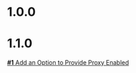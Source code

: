 # 1.0.0

# 1.1.0

[**#1** Add an Option to Provide Proxy Enabled](https://github.com/Scalified/rancher-cloudflare/issues/1)
